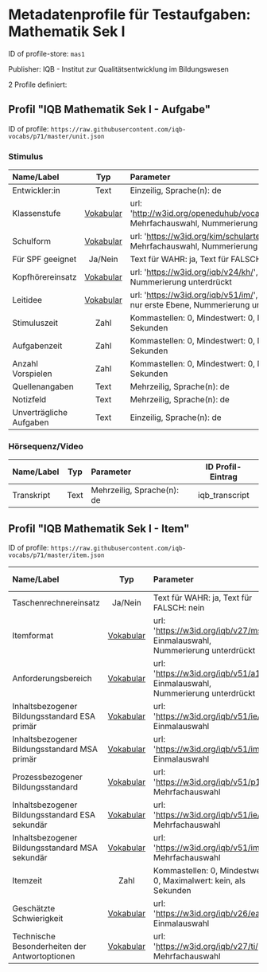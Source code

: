 # Metadatenprofile für Testaufgaben: Mathematik Sek I

ID of profile-store: `mas1`

Publisher: IQB - Institut zur Qualitätsentwicklung im Bildungswesen

2 Profile definiert:

## Profil "IQB Mathematik Sek I - Aufgabe"

ID of profile: `https://raw.githubusercontent.com/iqb-vocabs/p71/master/unit.json`

### Stimulus

| Name/Label | Typ | Parameter | ID Profil-Eintrag |
| :--- | :---: | :--- | :---: |
| Entwickler:in | Text | Einzeilig, Sprache(n): de   | iqb_author |
| Klassenstufe | [Vokabular](http://w3id.org/openeduhub/vocabs/educationalLevel/) | url: 'http://w3id.org/openeduhub/vocabs/educationalLevel/', Mehrfachauswahl, Nummerierung unterdrückt | f0 |
| Schulform | [Vokabular](https://w3id.org/kim/schularten/) | url: 'https://w3id.org/kim/schularten/', Mehrfachauswahl, Nummerierung unterdrückt | f1 |
| Für SPF geeignet | Ja/Nein | Text für WAHR: ja, Text für FALSCH: nein | a1 |
| Kopfhörereinsatz | [Vokabular](https://w3id.org/iqb/v24/kh/) | url: 'https://w3id.org/iqb/v24/kh/', Einmalauswahl, Nummerierung unterdrückt | iqb_phones |
| Leitidee | [Vokabular](https://w3id.org/iqb/v51/im/) | url: 'https://w3id.org/iqb/v51/im/', Einmalauswahl, Zeige nur erste Ebene, Nummerierung unterdrückt | w0 |
| Stimuluszeit | Zahl | Kommastellen: 0, Mindestwert: 0, Maximalwert: kein, als Sekunden | iqb_time_stimulus |
| Aufgabenzeit | Zahl | Kommastellen: 0, Mindestwert: 0, Maximalwert: kein, als Sekunden | iqb_time_unit |
| Anzahl Vorspielen | Zahl | Kommastellen: 0, Mindestwert: 0, Maximalwert: kein, als Sekunden | iqb_time_play |
| Quellenangaben | Text | Mehrzeilig, Sprache(n): de   | iqb_copyright |
| Notizfeld | Text | Mehrzeilig, Sprache(n): de   | iqb_note_field |
| Unverträgliche Aufgaben | Text | Einzeilig, Sprache(n): de   | iqb_compatibility |

### Hörsequenz/Video

| Name/Label | Typ | Parameter | ID Profil-Eintrag |
| :--- | :---: | :--- | :---: |
| Transkript | Text | Mehrzeilig, Sprache(n): de   | iqb_transcript |

## Profil "IQB Mathematik Sek I - Item"

ID of profile: `https://raw.githubusercontent.com/iqb-vocabs/p71/master/item.json`

| Name/Label | Typ | Parameter | ID Profil-Eintrag |
| :--- | :---: | :--- | :---: |
| Taschenrechnereinsatz | Ja/Nein | Text für WAHR: ja, Text für FALSCH: nein | a0 |
| Itemformat | [Vokabular](https://w3id.org/iqb/v27/ms/) | url: 'https://w3id.org/iqb/v27/ms/', Einmalauswahl, Nummerierung unterdrückt | s1 |
| Anforderungsbereich | [Vokabular](https://w3id.org/iqb/v51/a1/) | url: 'https://w3id.org/iqb/v51/a1/', Einmalauswahl, Nummerierung unterdrückt | s2 |
| Inhaltsbezogener Bildungsstandard ESA primär | [Vokabular](https://w3id.org/iqb/v51/ie/) | url: 'https://w3id.org/iqb/v51/ie/', Einmalauswahl | s3 |
| Inhaltsbezogener Bildungsstandard MSA primär | [Vokabular](https://w3id.org/iqb/v51/im/) | url: 'https://w3id.org/iqb/v51/im/', Einmalauswahl | s4 |
| Prozessbezogener Bildungsstandard | [Vokabular](https://w3id.org/iqb/v51/p1/) | url: 'https://w3id.org/iqb/v51/p1/', Mehrfachauswahl | s6 |
| Inhaltsbezogener Bildungsstandard ESA sekundär | [Vokabular](https://w3id.org/iqb/v51/ie/) | url: 'https://w3id.org/iqb/v51/ie/', Mehrfachauswahl | s7 |
| Inhaltsbezogener Bildungsstandard MSA sekundär | [Vokabular](https://w3id.org/iqb/v51/im/) | url: 'https://w3id.org/iqb/v51/im/', Mehrfachauswahl | s8 |
| Itemzeit | Zahl | Kommastellen: 0, Mindestwert: 0, Maximalwert: kein, als Sekunden | iqb_time_item |
| Geschätzte Schwierigkeit | [Vokabular](https://w3id.org/iqb/v26/ea/) | url: 'https://w3id.org/iqb/v26/ea/', Einmalauswahl | e4 |
| Technische Besonderheiten der Antwortoptionen | [Vokabular](https://w3id.org/iqb/v27/ti/) | url: 'https://w3id.org/iqb/v27/ti/', Mehrfachauswahl | iqb_itemtech |

